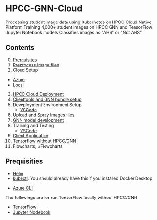 # HPCC-GNN-Cloud

Processing student image data using Kubernetes on HPCC Cloud Native Platform
Training 4,000+ student images on HPCC GNN and TensorFlow Jupyter Notebook models 
Classifies images as "AHS" or "Not AHS"

## Contents

0. [Prerquisites](##Prequisities)
1. [Preprocess Image files](./Java/README.md)
2.  Cloud Setup
   * [Azure](./Azure/README.md)
   * [Local](./Local/README.md)
3. [HPCC Cloud Deployment](./HPCC/Deployment.md)
4. [Clienttools and GNN bundle setup](./HPCC/GNN/README.md)
5. Deveployment Environment Setup
   * [VSCode](./vscode/Setup.md)
6. [Upload and Spray Images files](./HPCC/Spray.md)
7. [GNN model development](./HPCC/GNN/Development.md)
8. Training and Testing 
   * [VSCode](./vscode/Run.md)
9. [Client Application](./ClientApplication.md)
10. [Tensorflow without HPCC/GNN](./jupyter/README.md)
11. Flowcharts; ./Flowcharts


## Prequisities
* [Helm](https://helm.sh/docs/intro/install/)
* [kubectl](https://kubernetes.io/docs/tasks/tools/). You should already have this if you installed Docker Desktop
- [Azure CLI](https://docs.microsoft.com/en-us/cli/azure/install-azure-cli)

The followings are for run TensorFlow locally without HPCC/GNN
- [TensorFlow](https://www.tensorflow.org/install)
- [Jupyter Nodebook](https://jupyter.org/install)
